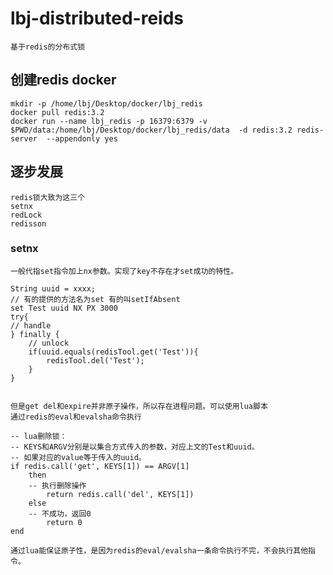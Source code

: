 # lbj-distributed-reids

    基于redis的分布式锁
    
    

## 创建redis docker

    mkdir -p /home/lbj/Desktop/docker/lbj_redis
    docker pull redis:3.2
    docker run --name lbj_redis -p 16379:6379 -v $PWD/data:/home/lbj/Desktop/docker/lbj_redis/data  -d redis:3.2 redis-server  --appendonly yes

## 逐步发展

    redis锁大致为这三个
    setnx
    redLock
    redisson
    
### setnx

    一般代指set指令加上nx参数。实现了key不存在才set成功的特性。
    
    String uuid = xxxx;
    // 有的提供的方法名为set 有的叫setIfAbsent
    set Test uuid NX PX 3000
    try{
    // handle
    } finally {
        // unlock
        if(uuid.equals(redisTool.get('Test')){
            redisTool.del('Test');
        }
    }
    
    
    但是get del和expire并非原子操作，所以存在进程问题。可以使用lua脚本
    通过redis的eval和evalsha命令执行
    
    -- lua删除锁：
    -- KEYS和ARGV分别是以集合方式传入的参数，对应上文的Test和uuid。
    -- 如果对应的value等于传入的uuid。
    if redis.call('get', KEYS[1]) == ARGV[1] 
        then 
    	-- 执行删除操作
            return redis.call('del', KEYS[1]) 
        else 
    	-- 不成功，返回0
            return 0 
    end
    
    通过lua能保证原子性，是因为redis的eval/evalsha一条命令执行不完，不会执行其他指令。
    
    
    
    
